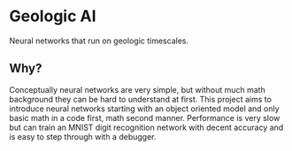 # Geologic AI

Neural networks that run on geologic timescales.

## Why?

Conceptually neural networks are very simple, but without much math background 
they can be hard to understand at first. This project aims to introduce
neural networks starting with an object oriented model and only basic math
in a code first, math second manner. Performance is very slow but can train 
an MNIST digit recognition network with decent accuracy and is easy to step 
through with a debugger.
